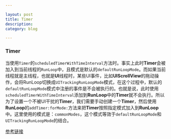 ```yaml
---

layout: post
title: Timer
description: 
category: blog

---
```

### Timer

当使用`Timer`的`scheduledTimerWithTimeInterval`方法时。事实上此时**Timer**会被加入到当前线程的`RunLoop`中，且模式是默认的`defaultRunLoopMode`。而如果当前线程就是主线程，也就是**UI**线程时，某些UI事件，比如**UIScrollView**的拖动操作，会将RunLoop切换成`UITrackingRunLoopMode`模式，在这个过程中，默认的`defaultRunLoopMode`模式中注册的事件是不会被执行的。也就是说，此时使用`scheduledTimerWithTimeInterval`添加到**RunLoop**中的**Timer**就不会执行。所以为了设置一个不被UI干扰的**Timer**，我们需要手动创建一个**Timer**，然后使用**RunLoop**的`addTimer:forMode:`方法来把**Timer**按照指定模式加入到**RunLoop**中。这里使用的模式是：`commonModes`，这个模式等效于`defaultRunLoopMode`和`UITrackingRunLoopMode`的结合。

[参考链接](https://www.mgenware.com/blog/?p=459)